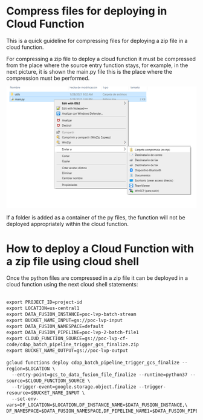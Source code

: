# Compress files for deploying in Cloud Function
This is a quick guideline for compressing files for deploying a zip file in a cloud function.

For compressing a zip file to deploy a cloud function it must be compressed from the place where the source entry function stays, 
for example, in the next picture, it is shown the main.py file this is the place where the compression must be performed.

![folders](images/compress-files.png)

If a folder is added as a container of the py files, the function will not be deployed appropriately within the cloud function.



# How to deploy a Cloud Function with a zip file using cloud shell

Once the python files are compressed in a zip file it can be deployed in a cloud function using the next cloud shell
statements:

```

export PROJECT_ID=project-id
export LOCATION=us-central1
export DATA_FUSION_INSTANCE=poc-lvp-batch-stream
export BUCKET_NAME_INPUT=gs://poc-lvp-input
export DATA_FUSION_NAMESPACE=default
export DATA_FUSION_PIPELINE=poc-lvp-2-batch-file1
export CLOUD_FUNCTION_SOURCE=gs://poc-lvp-cf-code/cdap_batch_pipeline_trigger_gcs_finalize.zip
export BUCKET_NAME_OUTPUT=gs://poc-lvp-output

gcloud functions deploy cdap_batch_pipeline_trigger_gcs_finalize --region=$LOCATION \
  --entry-point=gcs_to_data_fusion_file_finalize --runtime=python37 --source=$CLOUD_FUNCTION_SOURCE \
  --trigger-event=google.storage.object.finalize --trigger-resource=$BUCKET_NAME_INPUT \
  --set-env-vars=DF_LOCATION=$LOCATION,DF_INSTANCE_NAME=$DATA_FUSION_INSTANCE,\
DF_NAMESPACE=$DATA_FUSION_NAMESPACE,DF_PIPELINE_NAME1=$DATA_FUSION_PIPELINE,DF_PIPELINE_OUT_DIR=$BUCKET_NAME_OUTPUT

```
